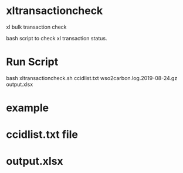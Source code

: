 # xltransactioncheck
xl bulk transaction check 

bash script to check xl transaction status.

# Run Script
bash xltransactioncheck.sh ccidlist.txt wso2carbon.log.2019-08-24.gz output.xlsx

# example
# ccidlist.txt file




# output.xlsx



